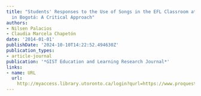 ```yaml
---
title: "Students' Responses to the Use of Songs in the EFL Classroom at a Public School
  in Bogotá: A Critical Approach"
authors:
- Nilsen Palacios
- Claudia Marcela Chapetón
date: '2014-01-01'
publishDate: '2024-10-10T14:22:52.494630Z'
publication_types:
- article-journal
publication: '*GIST Education and Learning Research Journal*'
links:
- name: URL
  url: 
    http://myaccess.library.utoronto.ca/login?qurl=https://www.proquest.com/docview/1697490991?accountid=14771&bdid=38382&_bd=Z4BQcuGlPUanCvYM06LVXsY1fI4%3D
---
```

